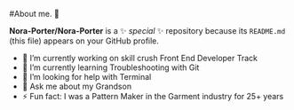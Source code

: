 #About me. 👋


**Nora-Porter/Nora-Porter** is a ✨ _special_ ✨ repository because its `README.md` (this file) appears on your GitHub profile.


- 🔭 I’m currently working on skill crush Front End Developer Track
- 🌱 I’m currently learning Troubleshooting with Git
- 🤔 I’m looking for help with Terminal
- 💬 Ask me about my Grandson  
- ⚡ Fun fact: I was a Pattern Maker in the Garment industry for 25+ years
